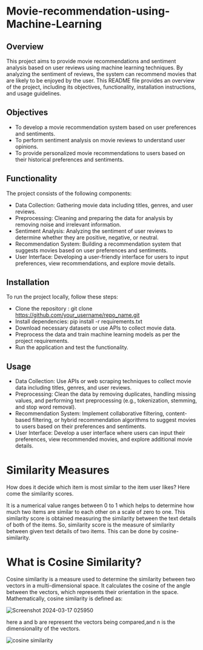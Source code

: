 # Movie-recommendation-using-Machine-Learning

## Overview

This project aims to provide movie recommendations and sentiment analysis based on user reviews using machine learning techniques. By analyzing the sentiment of reviews, the system can recommend movies that are likely to be enjoyed by the user. This README file provides an overview of the project, including its objectives, functionality, installation instructions, and usage guidelines.

## Objectives

- To develop a movie recommendation system based on user preferences and sentiments.
- To perform sentiment analysis on movie reviews to understand user opinions.
- To provide personalized movie recommendations to users based on their historical preferences and sentiments.

## Functionality

The project consists of the following components:

- Data Collection: Gathering movie data including titles, genres, and user reviews.
- Preprocessing: Cleaning and preparing the data for analysis by removing noise and irrelevant information.
- Sentiment Analysis: Analyzing the sentiment of user reviews to determine whether they are positive, negative, or neutral.
- Recommendation System: Building a recommendation system that suggests movies based on user preferences and sentiments.
- User Interface: Developing a user-friendly interface for users to input preferences, view recommendations, and explore movie details.

## Installation
To run the project locally, follow these steps:

- Clone the repository : git clone https://github.com/your_username/repo_name.git
- Install dependencies: pip install -r requirements.txt
- Download necessary datasets or use APIs to collect movie data.
- Preprocess the data and train machine learning models as per the project requirements.
- Run the application and test the functionality.

## Usage
- Data Collection: Use APIs or web scraping techniques to collect movie data including titles, genres, and user reviews.
- Preprocessing: Clean the data by removing duplicates, handling missing values, and performing text preprocessing (e.g., tokenization, stemming, and stop word removal).
- Recommendation System: Implement collaborative filtering, content-based filtering, or hybrid recommendation algorithms to suggest movies to users based on their preferences and sentiments.
- User Interface: Develop a user interface where users can input their preferences, view recommended movies, and explore additional movie details.


# Similarity Measures

How does it decide which item is most similar to the item user likes? Here come the similarity scores.

It is a numerical value ranges between 0 to 1 which helps to determine how much two items are similar to each other on a scale of zero to one. This similarity score is obtained measuring the similarity between the text details of both of the items. So, similarity score is the measure of similarity between given text details of two items. This can be done by cosine-similarity.

# What is Cosine Similarity?

Cosine similarity is a measure used to determine the similarity between two vectors in a multi-dimensional space. It calculates the cosine of the angle between the vectors, which represents their orientation in the space. Mathematically, cosine similarity is defined as:

![Screenshot 2024-03-17 025950](https://github.com/cyrus0001/Movie-recommendation-and-sentiment-analysis-using-Machine-Learning/assets/142567773/249380d0-83eb-469b-a17d-eff92c4963a2)

​here a and b are represent the vectors being compared,and n is the dimensionality of the vectors.

![cosine similarity](https://github.com/cyrus0001/Movie-recommendation-and-sentiment-analysis-using-Machine-Learning/assets/142567773/901cdde8-6ef4-4b09-8248-54beae1ed9d0)


